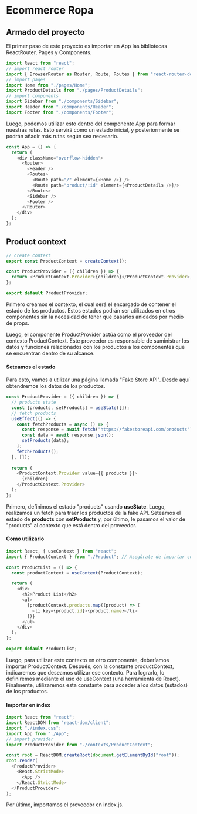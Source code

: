 # Ecommerce Ropa

## **Armado del proyecto**

El primer paso de este proyecto es importar en App las bibliotecas ReactRouter, Pages y Components.

 ``` JavaScript
import React from "react";
// import react router
import { BrowserRouter as Router, Route, Routes } from "react-router-dom";
// import pages
import Home from "./pages/Home";
import ProductDetails from "./pages/ProductDetails";
// import components
import Sidebar from "./components/Sidebar";
import Header from "./components/Header";
import Footer from "./components/Footer";
```

Luego, podemos utilizar esto dentro del componente App para formar nuestras rutas. Esto servirá como un estado inicial, y posteriormente se podrán añadir más rutas según sea necesario.

``` JavaScript
const App = () => {
  return (
    <div className="overflow-hidden">
      <Router>
        <Header />
        <Routes>
          <Route path="/" element={<Home />} />
          <Route path="product/:id" element={<ProductDetails />}/>
        </Routes>
        <Sidebar />
        <Footer />
      </Router>
    </div>
  );
};
```

## **Product context**

``` JavaScript
// create context
export const ProductContext = createContext();

const ProductProvider = ({ children }) => {
  return <ProductContext.Provider>{children}</ProductContext.Provider>;
};

export default ProductProvider;
```

Primero creamos el contexto, el cual será el encargado de contener el estado de los productos. Estos estados podrán ser utilizados en otros componentes sin la necesidad de tener que pasarlos anidados por medio de props.

Luego, el componente ProductProvider actúa como el proveedor del contexto ProductContext. Este proveedor es responsable de suministrar los datos y funciones relacionados con los productos a los componentes que se encuentran dentro de su alcance.

#### **Seteamos el estado**

Para esto, vamos a utilizar una página llamada "Fake Store API". Desde aquí obtendremos los datos de los productos.

``` JavaScript
const ProductProvider = ({ children }) => {
  // products state
  const [products, setProducts] = useState([]);
  // fetch products
  useEffect(() => {
    const fetchProducts = async () => {
      const response = await fetch("https://fakestoreapi.com/products");
      const data = await response.json();
      setProducts(data);
    };
    fetchProducts();
  }, []);
  
  return (
    <ProductContext.Provider value={{ products }}>
      {children}
    </ProductContext.Provider>
  );
};
```

Primero, definimos el estado "products" usando **useState**. Luego, realizamos un fetch para traer los productos de la fake API. Seteamos el estado de **products** con **setProducts** y, por último, le pasamos el valor de "products" al contexto que está dentro del proveedor.

#### **Como utilizarlo**

``` JavaScript
import React, { useContext } from "react";
import { ProductContext } from "./Product"; // Asegúrate de importar correctamente el contexto

const ProductList = () => {
  const productContext = useContext(ProductContext);

  return (
    <div>
      <h2>Product List</h2>
      <ul>
        {productContext.products.map((product) => (
          <li key={product.id}>{product.name}</li>
        ))}
      </ul>
    </div>
  );
};

export default ProductList;
```

Luego, para utilizar este contexto en otro componente, deberíamos importar ProductContext. Después, con la constante productContext, indicaremos que deseamos utilizar ese contexto. Para lograrlo, lo definiremos mediante el uso de useContext (una herramienta de React). Finalmente, utilizaremos esta constante para acceder a los datos (estados) de los productos.

#### **Importar en index**

``` JavaScript
import React from "react";
import ReactDOM from "react-dom/client";
import "./index.css";
import App from "./App";
// import provider
import ProductProvider from "./contexts/ProductContext";

const root = ReactDOM.createRoot(document.getElementById("root"));
root.render(
  <ProductProvider>
    <React.StrictMode>
      <App />
    </React.StrictMode>
  </ProductProvider>
);
```

Por último, importamos el proveedor en index.js.
